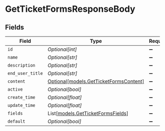 # GetTicketFormsResponseBody


## Fields

| Field                                                                        | Type                                                                         | Required                                                                     | Description                                                                  |
| ---------------------------------------------------------------------------- | ---------------------------------------------------------------------------- | ---------------------------------------------------------------------------- | ---------------------------------------------------------------------------- |
| `id`                                                                         | *Optional[int]*                                                              | :heavy_minus_sign:                                                           | N/A                                                                          |
| `name`                                                                       | *Optional[str]*                                                              | :heavy_minus_sign:                                                           | N/A                                                                          |
| `description`                                                                | *Optional[str]*                                                              | :heavy_minus_sign:                                                           | N/A                                                                          |
| `end_user_title`                                                             | *Optional[str]*                                                              | :heavy_minus_sign:                                                           | N/A                                                                          |
| `content`                                                                    | [Optional[models.GetTicketFormsContent]](../models/getticketformscontent.md) | :heavy_minus_sign:                                                           | N/A                                                                          |
| `active`                                                                     | *Optional[bool]*                                                             | :heavy_minus_sign:                                                           | N/A                                                                          |
| `create_time`                                                                | *Optional[float]*                                                            | :heavy_minus_sign:                                                           | N/A                                                                          |
| `update_time`                                                                | *Optional[float]*                                                            | :heavy_minus_sign:                                                           | N/A                                                                          |
| `fields`                                                                     | List[[models.GetTicketFormsFields](../models/getticketformsfields.md)]       | :heavy_minus_sign:                                                           | N/A                                                                          |
| `default`                                                                    | *Optional[bool]*                                                             | :heavy_minus_sign:                                                           | N/A                                                                          |
